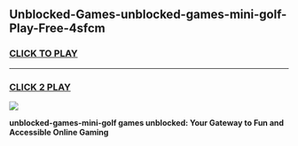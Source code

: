 
## Unblocked-Games-unblocked-games-mini-golf-Play-Free-4sfcm
<h3>
<a href="https://premium76.site?title=unblocked-games-mini-golf&ref=10A">CLICK TO PLAY</a></h3>
<hr>

<h3>
<a href="https://premium76.site?title=unblocked-games-mini-golf&ref=10A">CLICK 2 PLAY</a>
  
</h3>

<a href="https://premium76.site?title=unblocked-games-mini-golf&ref=10A"><img src="https://clearcache.store/games.png"></a>


**unblocked-games-mini-golf games unblocked: Your Gateway to Fun and Accessible Online Gaming**
